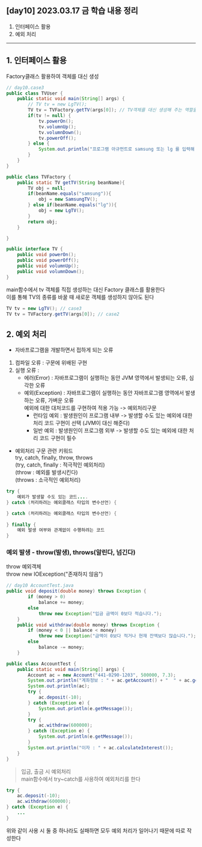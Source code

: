 ## [day10] 2023.03.17 금 학습 내용 정리
1. 인터페이스 활용
2. 예외 처리
---
## 1. 인터페이스 활용
Factory클래스 활용하여 객체를 대신 생성  
```java
// day10.case3
public class TVUser {
	public static void main(String[] args) {		
        // TV tv = new LgTV();
		TV tv = TVFactory.getTV(args[0]); // TV객체를 대신 생성해 주는 역할을 하는 TVFactory
		if(tv != null) {
			tv.powerOn();
			tv.volumnUp();
			tv.volumnDown();
			tv.powerOff();
		} else {
			System.out.println("프로그램 아규먼트로 samsung 또는 lg 를 입력해 주세요..");
		}
	}
}

public class TVFactory {
	public static TV getTV(String beanName){
		TV obj = null;
		if(beanName.equals("samsung")){
			obj = new SamsungTV();
		} else if(beanName.equals("lg")){
			obj = new LgTV();
		}
		return obj;
	}

}

public interface TV {
	public void powerOn();
	public void powerOff();
	public void volumnUp();
	public void volumnDown();
}
```
main함수에서 tv 객체를 직접 생성하는 대신 Factory 클래스를 활용한다   
이를 통해 TV의 종류를 바꿀 때 새로운 객체를 생성하지 않아도 된다  
```java
TV tv = new LgTV(); // case3
TV tv = TVFactory.getTV(args[0]); // case2
```

## 2. 예외 처리
- 자바프로그램을 개발하면서 접하게 되는 오류
1. 컴파일 오류 : 구문에 위배된 구현
2. 실행 오류 : 
    - 에러(Error) : 자바프로그램이 실행하는 동안 JVM 영역에서 발생되는 오류, 심각한 오류  
    - 예외(Exception) : 자바프로그램이 실행하는 동안 자바프로그램 영역에서 발생하는 오류, 가벼운 오류  
                        예외에 대한 대처코드를 구현하여 적용 가능 -> 예외처리구문  
        - 런타임 예외 : 발생원인이 프로그램 내부 -> 발생할 수도 있는 예외에 대한 처리 코드 구현이 선택 (JVM이 대신 해준다)
        - 일반 예외 : 발생원인이 프로그램 외부 -> 발생할 수도 있는 예외에 대한 처리 코드 구현이 필수

- 예외처리 구문 관련 키워드  
try, catch, finally, throw, throws  
(try, catch, finally : 적극적인 예외처리)  
(throw : 예외를 발생시킨다)  
(throws : 소극적인 예외처리)  

```java
try {
    예외가 발생할 수도 있는 코드....
} catch (처리하려는 예외클래스 타입의 변수선언) {

} catch (처리하려는 예외클래스 타입의 변수선언) {
    
} finally {
    예외 발생 여부와 관계없이 수행하려는 코드
}

```

### 예외 발생 - throw(발생), throws(알린다, 넘긴다)  
throw 예외객체  
throw new IOException("존재하지 않음")  

```java
// day10 AccountTest.java
public void deposit(double money) throws Exception {
		if (money > 0)
			balance += money;
		else
			throw new Exception("입금 금액이 0보다 적습니다.");
	}
	public void withdraw(double money) throws Exception {
		if (money < 0 || balance < money)
			throw new Exception("금액이 0보다 적거나 현재 잔액보다 많습니다.");
		else
			balance -= money;
	}

public class AccountTest {
	public static void main(String[] args) {
		Account ac = new Account("441-0290-1203", 500000, 7.3);
		System.out.println("계좌정보 : " + ac.getAccount() + "  " + ac.getBalance() + "  " + ac.getInterestRate());
		System.out.println(ac);
		try {
			ac.deposit(-10);
		} catch (Exception e) {
			System.out.println(e.getMessage());
		}		
		try {
			ac.withdraw(600000);
		} catch (Exception e) {
			System.out.println(e.getMessage());
		}
		System.out.println("이자 : " + ac.calculateInterest());
	}
}    
```
> 입금, 출금 시 예외처리  
main함수에서 try~catch를 사용하여 예외처리를 한다  
```java
try {
    ac.deposit(-10);
    ac.withdraw(600000);
} catch (Exception e) {
    ...
}
```
위와 같이 사용 시 둘 중 하나라도 실패하면 모두 예외 처리가 일어나기 때문에 따로 작성한다  
